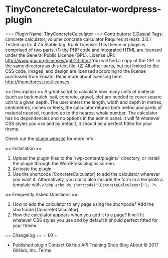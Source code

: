 # TinyConcreteCalculator-wordpress-plugin

=== Plugin Name: TinyConcreteCalculator ===
Contributors: E.Dascal
Tags: concrete calculator, volume concrete calculator
Requires at least: 3.0.1
Tested up to: 4.7.5
Stable tag: trunk
License: This theme or plugin is comprised of two parts.
(1) the PHP code and integrated HTML are licensed under the General Public
License (GPL). 
License URI: http://www.gnu.org/licenses/gpl-2.0.html
You will find a copy of the GPL in the same directory as this
text file.
(2) All other parts, but not limited to the CSS code, images, and design are
 licensed according to the license purchased from Envato.
Read more about licensing here: http://themeforest.net/licenses

== Description ==
A great script to calculate how many units of material (such as bark mulch, soil, concrete, gravel, etc) are needed to cover square unit to a given depth.
The user enters the length, width and depth in metres, centimetres, inches or feets; the calculator returns both metric and yards of material needed, rounded up to the nearest whole number.
The calculator has no dependencies and no options in the admin panel. It will fit whatever CSS styles you use and by default, it should be a perfect fitted for your theme.

Check out the [plugin website](http://tinyconcretecalculator.pheonix-soft.com/) for more info.

== Installation ==
1. Upload the plugin files to the '/wp-content/plugins/' directory, or install the plugin through the WordPress plugins screen.
2. Activate the plugin.
3. Use the shortcode [ConcreteCalculator] to add the calculator wherever you want it. Alternatively, you could also include the form in a template a template with `<?php echo do_shortcode("[ConcreteCalculator]"); ?>`.

== Frequently Asked Questions ==
1. How to add the calculator to any page using the shortcode? Add the shortcode [ConcreteCalculator]
2. How the calculator appears when you add it to a page?   It will fit whatever CSS styles you use and by default it should perfect fitted for your theme.

== Changelog ==
= 1.0 =
* Published plugin
Contact GitHub API Training Shop Blog About
© 2017 GitHub, Inc. Terms 
